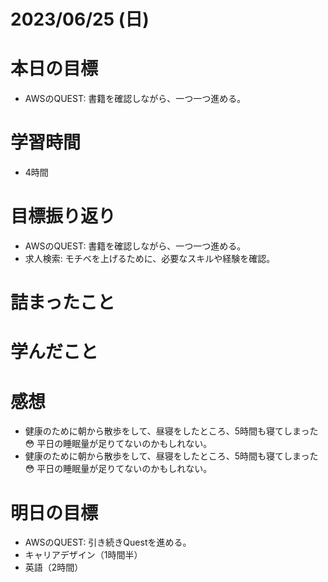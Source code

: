 # 2023/06/25 (日)

# 本日の目標

- AWSのQUEST: 書籍を確認しながら、一つ一つ進める。

# 学習時間
- 4時間

# 目標振り返り

- AWSのQUEST: 書籍を確認しながら、一つ一つ進める。
- 求人検索: モチベを上げるために、必要なスキルや経験を確認。

# 詰まったこと

# 学んだこと

# 感想

- 健康のために朝から散歩をして、昼寝をしたところ、5時間も寝てしまった😳 平日の睡眠量が足りてないのかもしれない。
- 健康のために朝から散歩をして、昼寝をしたところ、5時間も寝てしまった😳 平日の睡眠量が足りてないのかもしれない。

# 明日の目標

- AWSのQUEST: 引き続きQuestを進める。
- キャリアデザイン（1時間半）
- 英語（2時間）
